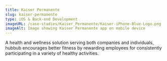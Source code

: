 ```yaml
---
title: Kaiser Permanente
slug: kaiser-permanente
type: iOS & Back-end Development
imageURL: /case-studies/Kaiser_Permanente/Kaiser-iPhone-Blue-Logo.png
imageAlt: Image showing Kaiser Permanente app on mobile device
---
```

A health and wellness solution serving both companies and individuals, hubbub encourages better fitness by rewarding employees for consistently participating in a variety of healthy activities.